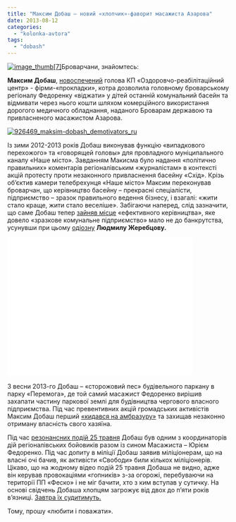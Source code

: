 ```yaml
---
title: "Максим Добаш – новий «хлопчик»-фаворит масажиста Азарова"
date: 2013-08-12
categories: 
  - "kolonka-avtora"
tags: 
  - "dobash"
---
```


[![image_thumb[7]](https://mpz.brovary.org/wp-content/uploads/2013/08/image_thumb7.png)](https://mpz.brovary.org/wp-content/uploads/2013/08/image_thumb7.png)Броварчани, знайомтесь:

**Максим Добаш**, [новоспечений](https://mpz.brovary.org/zherebtsovu-tayemno-usunuli-vid-kerivnitstva-komunalnim-baseynom/) голова КП «Оздоровчо-реабілітаційний центр» - фірми-«прокладки», котра дозволила головному броварському регіоналу Федоренку «віджати» у дітей останній комунальний басейн та відмивати через нього кошти шляхом комерційного використання дорогого медичного обладнання, наданого Броварам державою та привласненого масажистом Азарова.

[![926469_maksim-dobash_demotivators_ru](https://mpz.brovary.org/wp-content/uploads/2013/08/926469_maksim-dobash_demotivators_ru.jpg)](https://mpz.brovary.org/wp-content/uploads/2013/08/926469_maksim-dobash_demotivators_ru.jpg)

Із зими 2012-2013 років Добаш виконував функцію «випадкового перехожого» та «говорящей головы» для провладного муніципального каналу «Наше місто». Завданням Макисма було надання «політично правильних» коментарів регіоналівським «журналістам» в контексті акцій протесту проти незаконного привласнення басейну «Схід». Крізь об’єктив камери телебрехунця «Наше місто» Максим переконував броварчан, що керівництво басейну – прекрасні спеціалісти, підприємство – зразок правильного ведення бізнесу, і взагалі: «жити стало краще, жити стало веселіше». Забігаючи наперед, слід зазначити, що саме Добаш тепер [зайняв місце](https://mpz.brovary.org/zherebtsovu-tayemno-usunuli-vid-kerivnitstva-komunalnim-baseynom/) «ефективного керівництва», яке довело «зразкове комунальне підприємство» мало не до банкрутства, усунувши при цьому [одіозну](https://www.youtube.com/watch?v=iOt0Niz8iGQ) **Людмилу Жеребцову.**

<iframe src="//www.youtube.com/embed/5RuZ7cYVqVY" height="315" width="420" allowfullscreen frameborder="0"></iframe>

З весни 2013-го Добаш – «сторожовий пес» будівельного паркану в парку «Перемога», де той самий масажист Федоренко вирішив захапати частину паркової землі для будівництва чергового власного підприємства. Під час превентивних акцій громадських активістів Максим Добаш перший [«кидався на амбразуру»](https://mpz.brovary.org/chastinu-parku-peremoga-obgorodili-parkanom-pid-zabudovu-fedorenkom/) та захищав незаконно отриману власність свого хазяїна.

Під час [резонансних подій 25 травня](https://mpz.brovary.org/krivavi-sutichki-vidbulis-u-brovarah-mizh-meshkantsyami-ta-zabudovnikami-tsentralnogo-parku/) Добаш був одним з координаторів дій регіоналівських бойовиків разом із сином Масажиста – Юрієм Федоренко. Під час допиту в міліції Добаш заявив міліціонерам, що на власні очі бачив, як активісти «Свободи» били кількох міліціонерів. Цікаво, що на жодному відео подій 25 травня Добаша не видно, адже він керував провокаціями «гопників» з-за огорожі, перебуваючи на території ПП «Феско» і не міг бачити, хто з ким вступав у сутичку. На основі свідчень Добаша хлопцям загрожує від двох до п’яти років в’язниці. [Завтра їх судитимуть.](https://mpz.brovary.org/13-serpnya-vidbudetsya-sudilishhe-nad-rayonnimi-brovarskimi-svobodivtsyami/)

Тому, прошу «любити і поважати».
